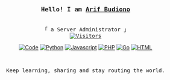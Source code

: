 <h3 align="center"><samp>Hello! I am <b><a rel="nofollow noopener noreferrer" target="_blank" href="#">Arif Budiono</a></b></samp></h3>
<p align="center"><br>
  <samp>
    「 a Server Administrator 」<br>
    <a href="https://github.com/arifbudiono"> <img src="https://visitor-badge.laobi.icu/badge?page_id=arifbudiono" alt="Visitors"></a>
  </samp>
</p>
 <p align="center">
      <a href="https://github.com/arifbudiono?tab=repositories" target="_blank"><img alt="Code" src="https://img.shields.io/badge/-code-000000?style=flat-square&logo=Plex&logoColor=white"></a>
      <a href="https://github.com/arifbudiono?tab=repositories&language=python" target="_blank"><img alt="Python" src="https://img.shields.io/badge/-Python-3572A5?style=flat-square&logo=Python&logoColor=white"></a>
      <a href="https://github.com/ragil000?tab=repositories&language=javascript" target="_blank"><img alt="Javascript" src="https://img.shields.io/badge/-Javascript-f1e05a?style=flat-square&logo=Javascript&logoColor=white"></a>
      <a href="https://github.com/arifbudiono?tab=repositories&language=php" target="_blank"><img alt="PHP" src="https://img.shields.io/badge/PHP-777BB4?style=flat-square&logo=PHP&logoColor=white"></a>
      <a href="https://github.com/ragil000?tab=repositories&language=go" target="_blank"><img alt="Go" src="https://img.shields.io/badge/-Go-375eab?style=flat-square&logo=Go&logoColor=white"></a>
      <a href="https://github.com/ragil000?tab=repositories&language=html" target="_blank"><img alt="HTML" src="https://img.shields.io/badge/-HTML-E34F26?style=flat-square&logo=HTML5&logoColor=white"></a>
  <br>
  </p>
<br>
<samp>
  <p align="center">
    Keep learning, sharing and stay routing the world.
  </p>
</samp>
